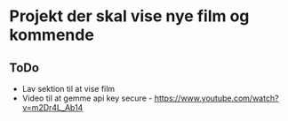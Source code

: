 # Projekt der skal vise nye film og kommende

## ToDo
- Lav sektion til at vise film
- Video til at gemme api key secure - https://www.youtube.com/watch?v=m2Dr4L_Ab14
